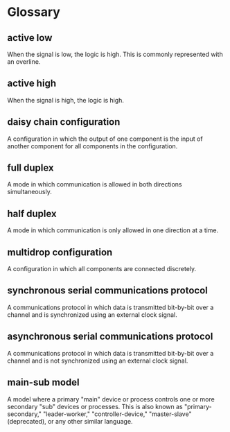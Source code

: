 # Glossary

## active low

When the signal is low, the logic is high. This is commonly represented with an overline.

## active high

When the signal is high, the logic is high.

## daisy chain configuration

A configuration in which the output of one component is the input of another component for all components in the configuration.

## full duplex

A mode in which communication is allowed in both directions simultaneously.

## half duplex

A mode in which communication is only allowed in one direction at a time.

## multidrop configuration

A configuration in which all components are connected discretely.

## synchronous serial communications protocol

A communications protocol in which data is transmitted bit-by-bit over a channel and is synchronized using an external clock signal.

## asynchronous serial communications protocol

A communications protocol in which data is transmitted bit-by-bit over a channel and is not synchronized using an external clock signal.

## main-sub model

A model where a primary "main" device or process controls one or more secondary "sub" devices or processes. This is also known as "primary-secondary," "leader-worker," "controller-device," "master-slave" (deprecated), or any other similar language.
